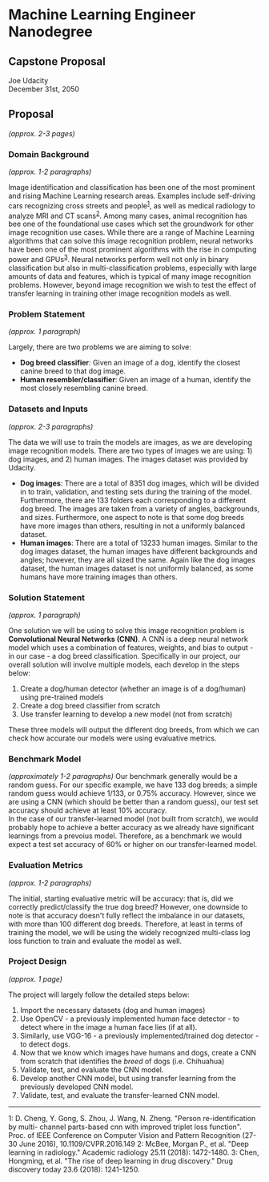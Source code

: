 # Machine Learning Engineer Nanodegree
## Capstone Proposal
Joe Udacity  
December 31st, 2050

## Proposal
_(approx. 2-3 pages)_

### Domain Background
_(approx. 1-2 paragraphs)_

Image identification and classification has been one of the most prominent and rising Machine Learning research areas. Examples include self-driving cars recognizing cross streets and people<sup>[1](#f1)</sup>, as well as medical radiology to analyze MRI and CT scans<sup>[2](#f2)</sup>. Among many cases, animal recognition has bee one of the foundational use cases which set the groundwork for other image recognition use cases. While there are a range of Machine Learning algorithms that can solve this image recognition problem, neural networks have been one of the most prominent algorithms with the rise in computing power and GPUs<sup>[3](#f3)</sup>. Neural networks perform well not only in binary classification but also in multi-classification problems, especially with large amounts of data and features, which is typical of many image recognition problems. However, beyond image recognition we wish to test the effect of transfer learning in training other image recognition models as well.


### Problem Statement
_(approx. 1 paragraph)_

Largely, there are two problems we are aiming to solve:
- **Dog breed classifier**: Given an image of a dog, identify the closest canine breed to that dog image.
- **Human resembler/classifier**: Given an image of a human, identify the most closely resembling canine breed.


### Datasets and Inputs
_(approx. 2-3 paragraphs)_

The data we will use to train the models are images, as we are developing image recognition models. There are two types of images we are using: 1) dog images, and 2) human images. The images dataset was provided by Udacity.
- **Dog images**: There are a total of 8351 dog images, which will be divided in to train, validation, and testing sets during the training of the model. Furthermore, there are 133 folders each corresponding to a different dog breed. The images are taken from a variety of angles, backgrounds, and sizes. Furthermore, one aspect to note is that some dog breeds have more images than others, resulting in not a uniformly balanced dataset.
- **Human images**: There are a total of 13233 human images. Similar to the dog images dataset, the human images have different backgrounds and angles; however, they are all sized the same. Again like the dog images dataset, the human images dataset is not uniformly balanced, as some humans have more training images than others.


### Solution Statement
_(approx. 1 paragraph)_

One solution we will be using to solve this image recognition problem is **Convolutional Neural Networks (CNN)**. A CNN is a deep neural network model which uses a combination of features, weights, and bias to output - in our case - a dog breed classification. Specifically in our project, our overall solution will involve multiple models, each develop in the steps below:
1. Create a dog/human detector (whether an image is of a dog/human) using pre-trained models
2. Create a dog breed classifier from scratch
3. Use transfer learning to develop a new model (not from scratch)

These three models will output the different dog breeds, from which we can check how accurate our models were using evaluative metrics.

### Benchmark Model
_(approximately 1-2 paragraphs)_
Our benchmark generally would be a random guess. For our specific example, we have 133 dog breeds; a simple random guess would achieve 1/133, or 0.75% accuracy. However, since we are using a CNN (which should be better than a random guess), our test set accuracy should achieve at least 10% accuracy.  
In the case of our transfer-learned model (not built from scratch), we would probably hope to achieve a better accuracy as we already have significant learnings from a prevoius model. Therefore, as a benchmark we would expect a test set accuracy of 60% or higher on our transfer-learned model.

### Evaluation Metrics
_(approx. 1-2 paragraphs)_

The initial, starting evaluative metric will be accuracy: that is, did we correctly predict/classify the true dog breed? However, one downside to note is that accuracy doesn't fully reflect the imbalance in our datasets, with more than 100 different dog breeds. Therefore, at least in terms of training the model, we will be using the widely recognized multi-class log loss function to train and evaluate the model as well. 

### Project Design
_(approx. 1 page)_

The project will largely follow the detailed steps below:
1. Import the necessary datasets (dog and human images)
2. Use OpenCV - a previously implemented human face detector - to detect where in the image a human face lies (if at all).
3. Similarly, use VGG-16  - a previously implemented/trained dog detector - to detect dogs.
4. Now that we know which images have humans and dogs, create a CNN from scratch that identifies the *breed* of dogs (i.e. Chihuahua)
5. Validate, test, and evaluate the CNN model.
6. Develop another CNN model, but using transfer learning from the previously developed CNN model. 
7. Validate, test, and evaluate the transfer-learned CNN model.

-----------


<a name="f1">1</a>: D. Cheng, Y. Gong, S. Zhou, J. Wang, N. Zheng. "Person re-identification by multi- channel parts-based cnn with improved triplet loss function". Proc. of IEEE Conference on Computer Vision and Pattern Recognition (27-30 June 2016), 10.1109/CVPR.2016.149
<a name="f2">2</a>: McBee, Morgan P., et al. "Deep learning in radiology." Academic radiology 25.11 (2018): 1472-1480.
<a name="f3">3</a>: Chen, Hongming, et al. "The rise of deep learning in drug discovery." Drug discovery today 23.6 (2018): 1241-1250.